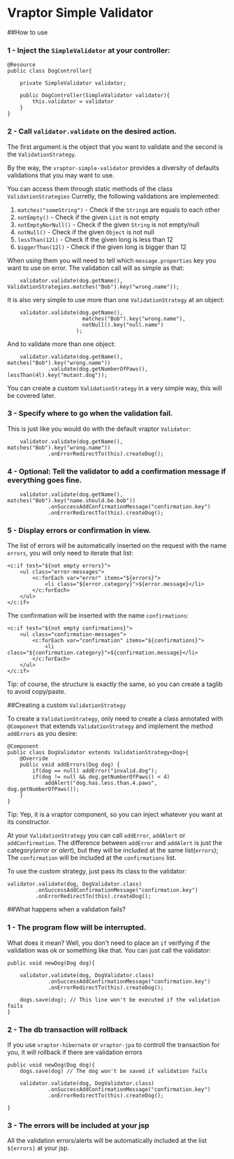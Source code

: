 Vraptor Simple Validator 
========================

##How to use

### 1 - Inject the `SimpleValidator` at your controller:

```
@Resource
public class DogController{
	
	private SimpleValidator validator;

	public DogController(SimpleValidator validator){		
		this.validator = validator
	}
}

```

### 2 - Call `validator.validate` on the desired action.

The first argument is the object that you want to validate and
the second is the `ValidationStrategy`. 

By the way, the `vraptor-simple-validator` provides a diversity of defaults validations that you may want to use. 

You can access them through static methods of the class `ValidationStrategies`
Curretly, the following validations are implemented:

1. `matches("someString")` - Check if the `String`s are equals to each other
2. `notEmpty()` - Check if the given `List` is not empty
3. `notEmptyNorNull()` - Check if the given `String` is not empty/null
4. `notNull()` - Check if the given `Object` is not null
5. `lessThan(12l)` - Check if the given long is less than 12
6. `biggerThan(12l)` - Check if the given long is bigger than 12

When using them you will need to tell which `message.properties` key you want to use on error.
The validation call will as simple as that:

```
	validator.validate(dog.getName(), ValidationStrategies.matches("Bob").key("wrong.name"));
```

It is also very simple to use more than one `ValidationStrategy` at an object:

```
	validator.validate(dog.getName(),
						matches("Bob").key("wrong.name"),
						notNull().key("null.name")
					  );
```

And to validate more than one object:

```
	validator.validate(dog.getName(), matches("Bob").key("wrong.name"))
			 .validate(dog.getNumberOfPaws(), lessThan(4l).key("mutant.dog"));
```

You can create a custom `ValidationStrategy` in a very simple way, this will be covered later.

### 3 - Specify where to go when the validation fail.

 This is just like you would do with the default vraptor `Validator`:

```
	validator.validate(dog.getName(), matches("Bob").key("wrong.name"))
			 .onErrorRedirectTo(this).createDog();
```

### 4 - Optional: Tell the validator to add a confirmation message if everything goes fine.

```
	validator.validate(dog.getName(), matches("Bob").key("name.should.be.bob"))
			 .onSuccessAddConfirmationMessage("confirmation.key")
			 .onErrorRedirectTo(this).createDog();

```

### 5 - Display errors or confirmation in view.
The list of errors will be automatically inserted on the request with the name `errors`, you will only need to iterate that list:

```
<c:if test="${not empty errors}">
	<ul class="error-messages">
		<c:forEach var="error" items="${errors}">
			<li class="${error.category}">${error.message}</li>
		</c:forEach>
	</ul>
</c:if>
``` 

The confirmation will be inserted with the name `confirmations`:

```
<c:if test="${not empty confirmations}">
	<ul class="confirmation-messages">
		<c:forEach var="confirmation" items="${confirmations}">
			<li class="${confirmation.category}">${confirmation.message}</li>
		</c:forEach>
	</ul>
</c:if>
```
Tip: of course, the structure is exactly the same, so you can create a taglib to avoid copy/paste.

##Creating a custom `ValidationStrategy`

To create a `ValidationStrategy`, only need to create a class annotated with `@Component` that extends `ValidationStrategy` and implement the method `addErrors` as you desire:

```
@Component
public class DogValidator extends ValidationStrategy<Dog>{
	@Override
	public void addErrors(Dog dog) {
		if(dog == null) addError("invalid.dog");
		if(dog != null && dog.getNumberOfPaws() < 4)
			addAlert("dog.has.less.than.4.paws", dog.getNumberOfPaws());
	}	
}
```
Tip: Yep, it is a vraptor component, so you can inject whatever you want at its constructor.

At your `ValidationStrategy` you can call `addError`, `addAlert` or `addConfirmation`.
The difference between `addError` and `addAlert` is just the category(*error* or *alert*),
but they will be included at the same list(`errors`);
The `confirmation` will be included at the `confirmations` list.

To use the custom strategy, just pass its class to the validator:
```
validator.validate(dog, DogValidator.class)
		 .onSuccessAddConfirmationMessage("confirmation.key")
		 .onErrorRedirectTo(this).createDog();
```

##What happens when a validation fails?

### 1 - The program flow will be interrupted.

What does it mean? Well, you don't need to place an `if` verifying if the validation was ok or something like that.
You can just call the validator:

```
public void newDog(Dog dog){

	validator.validate(dog, DogValidator.class)
			 .onSuccessAddConfirmationMessage("confirmation.key")
			 .onErrorRedirectTo(this).createDog();
	
	dogs.save(dog); // This line won't be executed if the validation fails
}
```
### 2 - The db transaction will rollback

If you use `vraptor-hibernate` or `vraptor-jpa` to controll the transaction for you, it will rollback if there are validation errors

```
public void newDog(Dog dog){
	dogs.save(dog) // The dog won't be saved if validation fails

	validator.validate(dog, DogValidator.class)
			 .onSuccessAddConfirmationMessage("confirmation.key")
			 .onErrorRedirectTo(this).createDog();
	
}
```

### 3 - The errors will be included at your jsp

All the validation errors/alerts will be automatically included at the list `${errors}` at your jsp.



